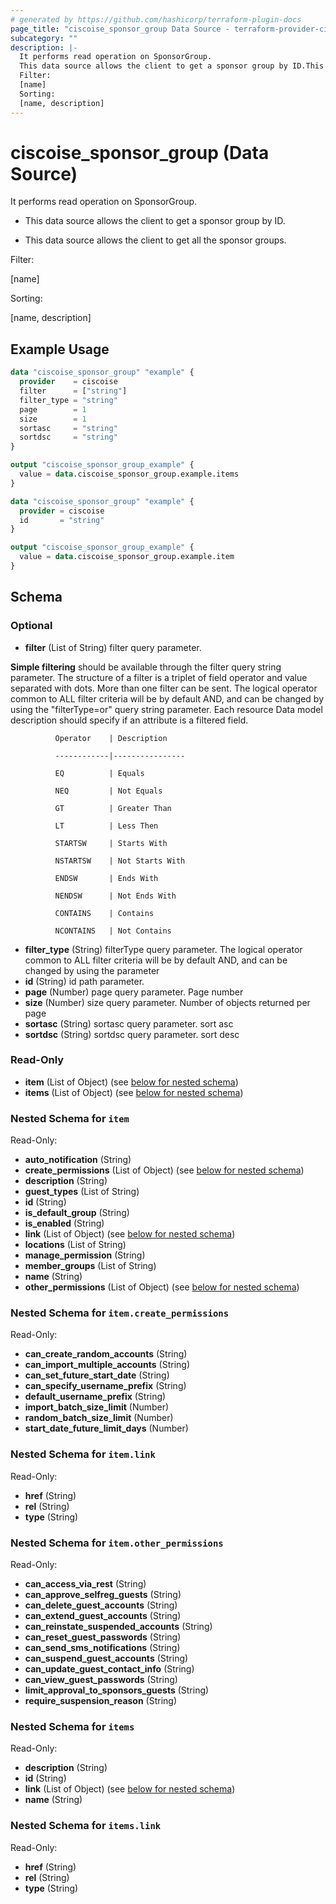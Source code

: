 ```yaml
---
# generated by https://github.com/hashicorp/terraform-plugin-docs
page_title: "ciscoise_sponsor_group Data Source - terraform-provider-ciscoise"
subcategory: ""
description: |-
  It performs read operation on SponsorGroup.
  This data source allows the client to get a sponsor group by ID.This data source allows the client to get all the sponsor groups.
  Filter:
  [name]
  Sorting:
  [name, description]
---
```


# ciscoise_sponsor_group (Data Source)

It performs read operation on SponsorGroup.

- This data source allows the client to get a sponsor group by ID.

- This data source allows the client to get all the sponsor groups.

Filter:

[name]

Sorting:

[name, description]

## Example Usage

```terraform
data "ciscoise_sponsor_group" "example" {
  provider    = ciscoise
  filter      = ["string"]
  filter_type = "string"
  page        = 1
  size        = 1
  sortasc     = "string"
  sortdsc     = "string"
}

output "ciscoise_sponsor_group_example" {
  value = data.ciscoise_sponsor_group.example.items
}

data "ciscoise_sponsor_group" "example" {
  provider = ciscoise
  id       = "string"
}

output "ciscoise_sponsor_group_example" {
  value = data.ciscoise_sponsor_group.example.item
}
```

<!-- schema generated by tfplugindocs -->
## Schema

### Optional

- **filter** (List of String) filter query parameter. 

**Simple filtering** should be available through the filter query string parameter. The structure of a filter is
a triplet of field operator and value separated with dots. More than one filter can be sent. The logical operator
common to ALL filter criteria will be by default AND, and can be changed by using the "filterType=or" query
string parameter. Each resource Data model description should specify if an attribute is a filtered field.



              Operator    | Description 

              ------------|----------------

              EQ          | Equals 

              NEQ         | Not Equals 

              GT          | Greater Than 

              LT          | Less Then 

              STARTSW     | Starts With 

              NSTARTSW    | Not Starts With 

              ENDSW       | Ends With 

              NENDSW      | Not Ends With 

              CONTAINS	  | Contains 

              NCONTAINS	  | Not Contains
- **filter_type** (String) filterType query parameter. The logical operator common to ALL filter criteria will be by default AND, and can be changed by using the parameter
- **id** (String) id path parameter.
- **page** (Number) page query parameter. Page number
- **size** (Number) size query parameter. Number of objects returned per page
- **sortasc** (String) sortasc query parameter. sort asc
- **sortdsc** (String) sortdsc query parameter. sort desc

### Read-Only

- **item** (List of Object) (see [below for nested schema](#nestedatt--item))
- **items** (List of Object) (see [below for nested schema](#nestedatt--items))

<a id="nestedatt--item"></a>
### Nested Schema for `item`

Read-Only:

- **auto_notification** (String)
- **create_permissions** (List of Object) (see [below for nested schema](#nestedobjatt--item--create_permissions))
- **description** (String)
- **guest_types** (List of String)
- **id** (String)
- **is_default_group** (String)
- **is_enabled** (String)
- **link** (List of Object) (see [below for nested schema](#nestedobjatt--item--link))
- **locations** (List of String)
- **manage_permission** (String)
- **member_groups** (List of String)
- **name** (String)
- **other_permissions** (List of Object) (see [below for nested schema](#nestedobjatt--item--other_permissions))

<a id="nestedobjatt--item--create_permissions"></a>
### Nested Schema for `item.create_permissions`

Read-Only:

- **can_create_random_accounts** (String)
- **can_import_multiple_accounts** (String)
- **can_set_future_start_date** (String)
- **can_specify_username_prefix** (String)
- **default_username_prefix** (String)
- **import_batch_size_limit** (Number)
- **random_batch_size_limit** (Number)
- **start_date_future_limit_days** (Number)


<a id="nestedobjatt--item--link"></a>
### Nested Schema for `item.link`

Read-Only:

- **href** (String)
- **rel** (String)
- **type** (String)


<a id="nestedobjatt--item--other_permissions"></a>
### Nested Schema for `item.other_permissions`

Read-Only:

- **can_access_via_rest** (String)
- **can_approve_selfreg_guests** (String)
- **can_delete_guest_accounts** (String)
- **can_extend_guest_accounts** (String)
- **can_reinstate_suspended_accounts** (String)
- **can_reset_guest_passwords** (String)
- **can_send_sms_notifications** (String)
- **can_suspend_guest_accounts** (String)
- **can_update_guest_contact_info** (String)
- **can_view_guest_passwords** (String)
- **limit_approval_to_sponsors_guests** (String)
- **require_suspension_reason** (String)



<a id="nestedatt--items"></a>
### Nested Schema for `items`

Read-Only:

- **description** (String)
- **id** (String)
- **link** (List of Object) (see [below for nested schema](#nestedobjatt--items--link))
- **name** (String)

<a id="nestedobjatt--items--link"></a>
### Nested Schema for `items.link`

Read-Only:

- **href** (String)
- **rel** (String)
- **type** (String)


